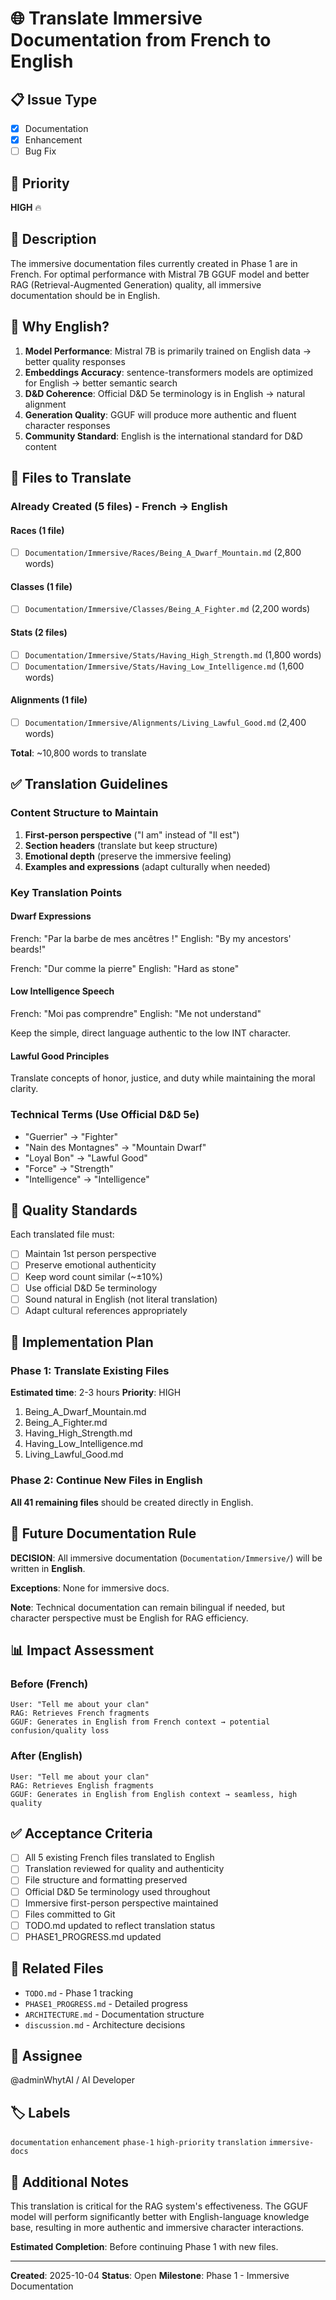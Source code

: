 # 🌐 Translate Immersive Documentation from French to English

## 📋 Issue Type
- [x] Documentation
- [x] Enhancement
- [ ] Bug Fix

## 🎯 Priority
**HIGH** 🔥

## 📝 Description

The immersive documentation files currently created in Phase 1 are in French. For optimal performance with Mistral 7B GGUF model and better RAG (Retrieval-Augmented Generation) quality, all immersive documentation should be in English.

## 🤔 Why English?

1. **Model Performance**: Mistral 7B is primarily trained on English data → better quality responses
2. **Embeddings Accuracy**: sentence-transformers models are optimized for English → better semantic search
3. **D&D Coherence**: Official D&D 5e terminology is in English → natural alignment
4. **Generation Quality**: GGUF will produce more authentic and fluent character responses
5. **Community Standard**: English is the international standard for D&D content

## 📂 Files to Translate

### Already Created (5 files) - French → English

#### Races (1 file)
- [ ] `Documentation/Immersive/Races/Being_A_Dwarf_Mountain.md` (2,800 words)

#### Classes (1 file)
- [ ] `Documentation/Immersive/Classes/Being_A_Fighter.md` (2,200 words)

#### Stats (2 files)
- [ ] `Documentation/Immersive/Stats/Having_High_Strength.md` (1,800 words)
- [ ] `Documentation/Immersive/Stats/Having_Low_Intelligence.md` (1,600 words)

#### Alignments (1 file)
- [ ] `Documentation/Immersive/Alignments/Living_Lawful_Good.md` (2,400 words)

**Total**: ~10,800 words to translate

## ✅ Translation Guidelines

### Content Structure to Maintain
1. **First-person perspective** ("I am" instead of "Il est")
2. **Section headers** (translate but keep structure)
3. **Emotional depth** (preserve the immersive feeling)
4. **Examples and expressions** (adapt culturally when needed)

### Key Translation Points

#### Dwarf Expressions
French: "Par la barbe de mes ancêtres !"
English: "By my ancestors' beards!"

French: "Dur comme la pierre"
English: "Hard as stone"

#### Low Intelligence Speech
French: "Moi pas comprendre"
English: "Me not understand"

Keep the simple, direct language authentic to the low INT character.

#### Lawful Good Principles
Translate concepts of honor, justice, and duty while maintaining the moral clarity.

### Technical Terms (Use Official D&D 5e)
- "Guerrier" → "Fighter"
- "Nain des Montagnes" → "Mountain Dwarf"
- "Loyal Bon" → "Lawful Good"
- "Force" → "Strength"
- "Intelligence" → "Intelligence"

## 🎨 Quality Standards

Each translated file must:
- [ ] Maintain 1st person perspective
- [ ] Preserve emotional authenticity
- [ ] Keep word count similar (~±10%)
- [ ] Use official D&D 5e terminology
- [ ] Sound natural in English (not literal translation)
- [ ] Adapt cultural references appropriately

## 📅 Implementation Plan

### Phase 1: Translate Existing Files
**Estimated time**: 2-3 hours
**Priority**: HIGH

1. Being_A_Dwarf_Mountain.md
2. Being_A_Fighter.md
3. Having_High_Strength.md
4. Having_Low_Intelligence.md
5. Living_Lawful_Good.md

### Phase 2: Continue New Files in English
**All 41 remaining files** should be created directly in English.

## 🔄 Future Documentation Rule

**DECISION**: All immersive documentation (`Documentation/Immersive/`) will be written in **English**.

**Exceptions**: None for immersive docs.

**Note**: Technical documentation can remain bilingual if needed, but character perspective must be English for RAG efficiency.

## 📊 Impact Assessment

### Before (French)
```
User: "Tell me about your clan"
RAG: Retrieves French fragments
GGUF: Generates in English from French context → potential confusion/quality loss
```

### After (English)
```
User: "Tell me about your clan"
RAG: Retrieves English fragments
GGUF: Generates in English from English context → seamless, high quality
```

## ✅ Acceptance Criteria

- [ ] All 5 existing French files translated to English
- [ ] Translation reviewed for quality and authenticity
- [ ] File structure and formatting preserved
- [ ] Official D&D 5e terminology used throughout
- [ ] Immersive first-person perspective maintained
- [ ] Files committed to Git
- [ ] TODO.md updated to reflect translation status
- [ ] PHASE1_PROGRESS.md updated

## 🔗 Related Files

- `TODO.md` - Phase 1 tracking
- `PHASE1_PROGRESS.md` - Detailed progress
- `ARCHITECTURE.md` - Documentation structure
- `discussion.md` - Architecture decisions

## 👤 Assignee

@adminWhytAI / AI Developer

## 🏷️ Labels

`documentation` `enhancement` `phase-1` `high-priority` `translation` `immersive-docs`

## 💬 Additional Notes

This translation is critical for the RAG system's effectiveness. The GGUF model will perform significantly better with English-language knowledge base, resulting in more authentic and immersive character interactions.

**Estimated Completion**: Before continuing Phase 1 with new files.

---

**Created**: 2025-10-04
**Status**: Open
**Milestone**: Phase 1 - Immersive Documentation
